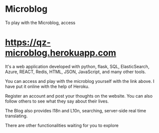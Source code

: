 # Microblog
To play with the Microblog, access
# https://qz-microblog.herokuapp.com

It's a web application developed with python, flask, SQL, ElasticSearch, Azure, REACT, Redis, HTML, JSON, JavaScript, and many other tools.

You can access and play with the microblog yourself with the link above. I have put it online with the help of  Heroku.

Register an account and post your thoughts on the website. You can also follow others to see what they say about their lives. 

The Blog also provides l18n and L10n, searching, server-side real time translating.

There are other functionalities waiting for you to explore
